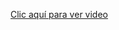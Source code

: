[Clic aquí para ver video](https://ufgedu-my.sharepoint.com/:v:/g/personal/ia_angieespinoza_ufg_edu_sv/EfYAyXDJkZ5CsxA3qOtfjnoBwpYJY8ZCF6ZwiLo257D4LQ?nav=eyJyZWZlcnJhbEluZm8iOnsicmVmZXJyYWxBcHAiOiJPbmVEcml2ZUZvckJ1c2luZXNzIiwicmVmZXJyYWxBcHBQbGF0Zm9ybSI6IldlYiIsInJlZmVycmFsTW9kZSI6InZpZXciLCJyZWZlcnJhbFZpZXciOiJNeUZpbGVzTGlua0NvcHkifX0&e=3FGQfJ)
